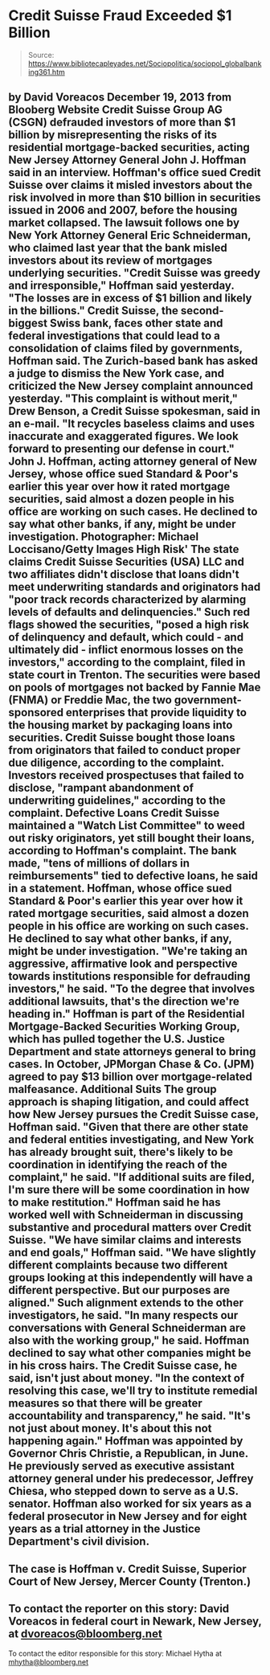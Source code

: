 # Credit Suisse Fraud Exceeded $1 Billion

> Source: https://www.bibliotecapleyades.net/Sociopolitica/sociopol_globalbanking361.htm

by David Voreacos
December 19, 2013
from
Blooberg Website
Credit Suisse Group AG (CSGN) defrauded investors of more than $1 billion by
misrepresenting the risks of its residential mortgage-backed securities,
acting New Jersey Attorney General John J. Hoffman said in an interview.
Hoffman's office sued Credit Suisse over claims it misled investors about
the risk involved in more than $10 billion in securities issued in 2006 and
2007, before the housing market collapsed.
The lawsuit follows one by New
York Attorney General Eric Schneiderman, who claimed last year that the bank
misled investors about its review of mortgages underlying securities.
"Credit Suisse was greedy and irresponsible," Hoffman said yesterday.
"The losses are in excess of $1 billion and likely in the billions."
Credit Suisse, the second-biggest Swiss bank, faces other state and federal
investigations that could lead to a consolidation of claims filed by
governments, Hoffman said.
The Zurich-based bank has asked a judge to
dismiss the New York case, and criticized the New Jersey complaint announced
yesterday.
"This complaint is without merit," Drew Benson, a Credit Suisse spokesman,
said in an e-mail. "It recycles baseless claims and uses inaccurate and
exaggerated figures. We look forward to presenting our defense in
court."
John J. Hoffman,
acting attorney general of New Jersey,
whose office sued Standard &
Poor's earlier this year
over how it rated mortgage
securities,
said almost a dozen people in
his office are working on such cases.
He declined to say what other
banks, if any,
might be under investigation.
Photographer: Michael Loccisano/Getty Images
High Risk'
The state claims Credit Suisse Securities (USA) LLC and two affiliates
didn't disclose that loans didn't meet underwriting standards and
originators had "poor track records characterized by alarming levels of
defaults and delinquencies."
Such red flags showed the securities,
"posed a high risk of delinquency and
default, which could - and ultimately did - inflict enormous losses on the
investors," according to the complaint, filed in state court in Trenton.
The securities were based on pools of mortgages not backed by Fannie Mae
(FNMA) or Freddie Mac, the two government-sponsored enterprises that provide
liquidity to the housing market by packaging loans into securities.
Credit
Suisse bought those loans from originators that failed to conduct proper due
diligence, according to the complaint.
Investors received prospectuses that
failed to disclose,
"rampant abandonment of underwriting guidelines,"
according to the complaint.
Defective Loans
Credit Suisse maintained a "Watch List Committee" to weed out risky
originators, yet still bought their loans, according to Hoffman's complaint.
The bank made,
"tens of millions of dollars in reimbursements" tied to
defective loans, he said in a statement.
Hoffman, whose office sued Standard & Poor's earlier this year over how it
rated mortgage securities, said almost a dozen people in his office are
working on such cases.
He declined to say what other banks, if any, might be
under investigation.
"We're taking an aggressive, affirmative look and perspective towards
institutions responsible for defrauding investors," he said. "To the degree
that involves additional lawsuits, that's the direction we're heading
in."
Hoffman is part of the Residential Mortgage-Backed Securities Working Group,
which has pulled together the U.S. Justice Department and state attorneys
general to bring cases.
In October, JPMorgan Chase & Co. (JPM) agreed to pay
$13 billion over mortgage-related malfeasance.
Additional Suits
The group approach is shaping litigation, and could affect how New Jersey
pursues the Credit Suisse case, Hoffman said.
"Given that there are other state and federal entities investigating, and
New York has already brought suit, there's likely to be coordination in
identifying the reach of the complaint," he said. "If additional suits are
filed, I'm sure there will be some coordination in how to make
restitution."
Hoffman said he has worked well with Schneiderman in discussing substantive
and procedural matters over Credit Suisse.
"We have similar claims and interests and end goals," Hoffman said.
"We have slightly different complaints
because two different groups looking at this independently will have a
different perspective. But our purposes are aligned."
Such alignment extends to the other investigators, he said.
"In many respects our conversations with General Schneiderman are also with
the working group," he said.
Hoffman declined to say what other companies might be in his cross hairs.
The Credit Suisse case, he said, isn't just about money.
"In the context of resolving this case, we'll try to institute remedial
measures so that there will be greater accountability and transparency," he
said. "It's not just about money. It's about this not happening again."
Hoffman was appointed by Governor Chris Christie, a Republican, in June. He
previously served as executive assistant attorney general under his
predecessor, Jeffrey Chiesa, who stepped down to serve as a U.S. senator.
Hoffman also worked for six years as a federal prosecutor in New Jersey and
for eight years as a trial attorney in the Justice Department's civil
division.
-
The case is Hoffman v. Credit Suisse, Superior Court of New Jersey, Mercer
County (Trenton.)
-
To contact the reporter on this story: David Voreacos in federal court in
Newark, New Jersey, at
dvoreacos@bloomberg.net
-
To contact the editor responsible for this story: Michael Hytha at
mhytha@bloomberg.net
